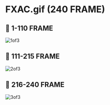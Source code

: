 # FXAC.gif (240 FRAME)

## 📌 1-110 FRAME
![1of3](https://github.com/user-attachments/assets/c59b6358-06e1-4e49-9b81-b9b33276d98d)

## 📌 111-215 FRAME
![2of3](https://github.com/user-attachments/assets/c9d6bcb4-8d9a-434e-9ce7-d18281a11ff7)

## 📌 216-240 FRAME
![3of3](https://github.com/user-attachments/assets/2f33faf3-7663-45f1-be54-61059a8139ee)
